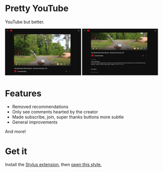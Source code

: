 # Pretty YouTube

YouTube but better.

<img src="screenshots.png">

# Features
- Removed recommendations
- Only see comments hearted by the creator
- Made subscribe, join, super thanks buttons more subtle
- General improvements

And more!

# Get it

Install the [Stylus extension](https://github.com/openstyles/stylus/#readme), then [open this style.](https://github.com/benhatsor/pretty-youtube/raw/main/pretty-youtube.user.css)
